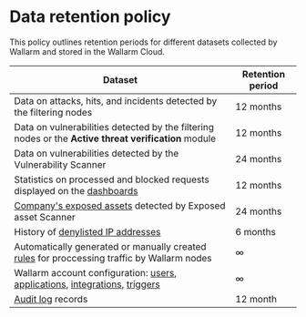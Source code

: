 # Data retention policy

This policy outlines retention periods for different datasets collected by Wallarm and stored in the Wallarm Cloud.

| Dataset                                                                                                                                                                                                                                | Retention period |
|----------------------------------------------------------------------------------------------------------------------------------------------------------------------------------------------------------------------------------------|------------------|
| Data on attacks, hits, and incidents detected by the filtering nodes                                                                                                                                                                         | 12 months        |
| Data on vulnerabilities detected by the filtering nodes or the **Active threat verification** module                                                                                                                                                                  | 12 months        |
| Data on vulnerabilities detected by the Vulnerability Scanner                                                                                                                                                                          | 24 months        |
| Statistics on processed and blocked requests displayed on the [dashboards](../user-guides/dashboard/intro.md)                                                                                                                          | 12 months        |
| [Company's exposed assets](../user-guides/scanner/intro.md) detected by Exposed asset Scanner                                                                                                                                            | 24 months        |
| History of [denylisted IP addresses](../user-guides/denylist.md)                                                                                                                                                                     | 6 months         |
| Automatically generated or manually created [rules](../user-guides/rules/intro.md) for proccessing traffic by Wallarm nodes                                                                                                              | ∞                |
| Wallarm account configuration: [users](../user-guides/settings/users.md), [applications](../user-guides/settings/applications.md), [integrations](../user-guides/settings/integrations/integrations-intro.md), [triggers](../user-guides/triggers/triggers.md) | ∞                |
| [Audit log](../user-guides/settings/audit-log.md) records                                                                                                                                                                           | 12 month         |
